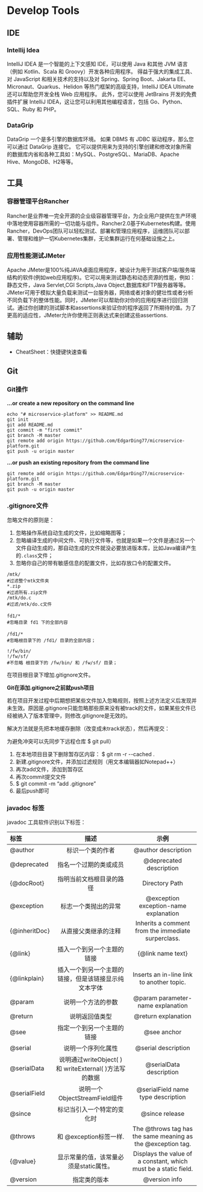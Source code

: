 # Develop Tools

## IDE

### Intellij Idea

IntelliJ IDEA 是一个智能的上下文感知 IDE，可以使用 Java 和其他 JVM 语言（例如 Kotlin、Scala 和 Groovy）开发各种应用程序。 得益于强大的集成工具、对 JavaScript 和相关技术的支持以及对 Spring、Spring Boot、Jakarta EE、Micronaut、Quarkus、Helidon 等热门框架的高级支持，IntelliJ IDEA Ultimate 还可以帮助您开发全栈 Web 应用程序。 此外，您可以使用 JetBrains 开发的免费插件扩展 IntelliJ IDEA，这让您可以利用其他编程语言，包括 Go、Python、SQL、Ruby 和 PHP。

### DataGrip

DataGrip 一个是多引擎的数据库环境。 如果 DBMS 有 JDBC 驱动程序，那么您可以通过 DataGrip 连接它。 它可以提供用来为支持的引擎创建和修改对象所需的数据库内省和各种工具如：MySQL、PostgreSQL、MariaDB、Apache Hive、MongoDB、H2等等。

## 工具

### 容器管理平台Rancher

Rancher是业界唯一完全开源的企业级容器管理平台，为企业用户提供在生产环境中落地使用容器所需的一切功能与组件。Rancher2.0基于Kubernetes构建。使用Rancher，DevOps团队可以轻松测试、部署和管理应用程序，运维团队可以部署、管理和维护一切Kubernetes集群，无论集群运行在何基础设施之上。

### 应用性能测试JMeter

  Apache JMeter是100%纯JAVA桌面应用程序，被设计为用于测试客户端/服务端结构的软件(例如web应用程序)。它可以用来测试静态和动态资源的性能，例如：静态文件，Java Servlet,CGI Scripts,Java Object,数据库和FTP服务器等等。JMeter可用于模拟大量负载来测试一台服务器，网络或者对象的健壮性或者分析不同负载下的整体性能。同时，JMeter可以帮助你对你的应用程序进行回归测试。通过你创建的测试脚本和assertions来验证你的程序返回了所期待的值。为了更高的适应性，JMeter允许你使用正则表达式来创建这些assertions.

## 辅助

- CheatSheet：快捷键快速查看

## Git

### Git操作

**…or create a new repository on the command line**

```
echo "# microservice-platform" >> README.md
git init
git add README.md
git commit -m "first commit"
git branch -M master
git remote add origin https://github.com/EdgarDing77/microservice-platform.git
git push -u origin master
```

**…or push an existing repository from the command line**

```
git remote add origin https://github.com/EdgarDing77/microservice-platform.git
git branch -M master
git push -u origin master
```

### .gitignore文件

忽略文件的原则是：

1. 忽略操作系统自动生成的文件，比如缩略图等；
2. 忽略编译生成的中间文件、可执行文件等，也就是如果一个文件是通过另一个文件自动生成的，那自动生成的文件就没必要放进版本库，比如Java编译产生的`.class`文件；
3. 忽略你自己的带有敏感信息的配置文件，比如存放口令的配置文件。

```.gitignore
/mtk/              
#过滤整个mtk文件夹
*.zip               
#过滤所有.zip文件
/mtk/do.c        
#过滤/mtk/do.c文件

fd1/*　　　   
#忽略目录 fd1 下的全部内容

/fd1/*　　　　
#忽略根目录下的 /fd1/ 目录的全部内容；

!/fw/bin/
!/fw/sf/             
#不忽略 根目录下的 /fw/bin/ 和 /fw/sf/ 目录；
```

在项目根目录下增加.gitignore文件。

**Git在添加.gitignore之前就push项目**

若在项目开发过程中后期想把某些文件加入忽略规则，按照上述方法定义后发现并未生效。原因是.gitignore只能忽略那些原来没有被track的文件，如果某些文件已经被纳入了版本管理中，则修改.gitignore是无效的。

解决方法就是先把本地缓存删除（改变成未track状态），然后再提交：

为避免冲突可以先同步下远程仓库 $ git pull）

1. 在本地项目目录下删除暂存区内容： $ git rm -r --cached .
2. 新建.gitignore文件，并添加过滤规则（用文本编辑器如Notepad++）
3. 再次add文件，添加到暂存区
4. 再次commit提交文件
5. $ git commit -m “add .gitignore”
6. 最后push即可

### javadoc 标签

javadoc 工具软件识别以下标签：

| **标签**      |                        **描述**                        |                           **示例**                           |
| :------------ | :----------------------------------------------------: | :----------------------------------------------------------: |
| @author       |                    标识一个类的作者                    |                     @author description                      |
| @deprecated   |                 指名一个过期的类或成员                 |                   @deprecated description                    |
| {@docRoot}    |                指明当前文档根目录的路径                |                        Directory Path                        |
| @exception    |                  标志一个类抛出的异常                  |            @exception exception-name explanation             |
| {@inheritDoc} |                  从直接父类继承的注释                  |      Inherits a comment from the immediate surperclass.      |
| {@link}       |               插入一个到另一个主题的链接               |                      {@link name text}                       |
| {@linkplain}  |  插入一个到另一个主题的链接，但是该链接显示纯文本字体  |          Inserts an in-line link to another topic.           |
| @param        |                   说明一个方法的参数                   |              @param parameter-name explanation               |
| @return       |                     说明返回值类型                     |                     @return explanation                      |
| @see          |               指定一个到另一个主题的链接               |                         @see anchor                          |
| @serial       |                   说明一个序列化属性                   |                     @serial description                      |
| @serialData   | 说明通过writeObject( ) 和 writeExternal( )方法写的数据 |                   @serialData description                    |
| @serialField  |             说明一个ObjectStreamField组件              |              @serialField name type description              |
| @since        |               标记当引入一个特定的变化时               |                        @since release                        |
| @throws       |                 和 @exception标签一样.                 | The @throws tag has the same meaning as the @exception tag.  |
| {@value}      |         显示常量的值，该常量必须是static属性。         | Displays the value of a constant, which must be a static field. |
| @version      |                      指定类的版本                      |                        @version info                         |
